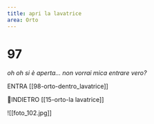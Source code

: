 ```yaml
---
title: apri la lavatrice
area: Orto
---
```

# 97
_oh oh si è aperta... non vorrai mica entrare vero?_

ENTRA  [[98-orto-dentro_lavatrice]]

👀INDIETRO [[15-orto-la lavatrice]]

![[foto_102.jpg]]